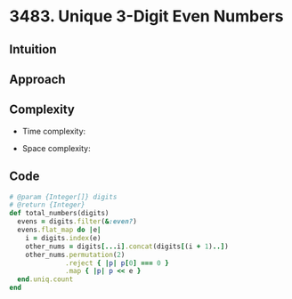 # 3483. Unique 3-Digit Even Numbers

## Intuition

## Approach
<!-- Describe your approach to solving the problem. -->

## Complexity

- Time complexity:
<!-- Add your time complexity here, e.g. $$O(n)$$ -->

- Space complexity:
<!-- Add your space complexity here, e.g. $$O(n)$$ -->

## Code

```ruby
# @param {Integer[]} digits
# @return {Integer}
def total_numbers(digits)
  evens = digits.filter(&:even?)
  evens.flat_map do |e|
    i = digits.index(e)
    other_nums = digits[...i].concat(digits[(i + 1)..])
    other_nums.permutation(2)
              .reject { |p| p[0] === 0 }
              .map { |p| p << e }
  end.uniq.count
end
```
